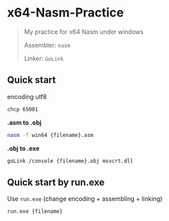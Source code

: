 # x64-Nasm-Practice

>
> My practice for x64 Nasm under windows
>
> Assembler: `nasm`
>
> Linker: `GoLink`
>

## Quick start

encoding utf8

```sh
chcp 65001
```

__.asm to .obj__
```sh
nasm -f win64 {filename}.asm
```

__.obj to .exe__
```sh
goLink /console {filename}.obj msvcrt.dll
```

## Quick start by run.exe

Use `run.exe` (change encoding + assembling + linking)

```sh
run.exe {filename}
```
